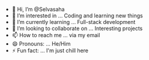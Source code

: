 - 👋 Hi, I’m @Selvasaha
- 👀 I’m interested in ... Coding and learning new things
- 🌱 I’m currently learning ... Full-stack development
- 💞️ I’m looking to collaborate on ... Interesting projects
- 📫 How to reach me ... via my email
- 😄 Pronouns: ... He/Him
- ⚡ Fun fact: ... I'm just chill here

<!---
Selvasaha/Selvasaha is a ✨ special ✨ repository because its `README.md` (this file) appears on your GitHub profile.
You can click the Preview link to take a look at your changes.
--->
